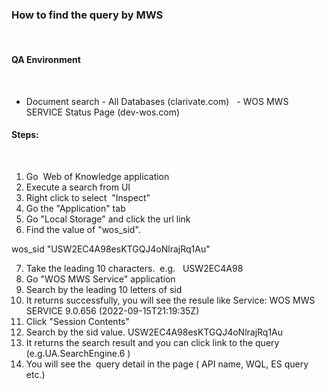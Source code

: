 ### How to find the query by MWS 


 
#### QA Environment 
 
 
- Document search - All Databases (clarivate.com) 
 - WOS MWS SERVICE Status Page (dev-wos.com) 
 
 
#### Steps: 
 
 
1. Go  Web of Knowledge application 
2. Execute a search from UI 
3. Right click to select  "Inspect" 
4. Go the "Application" tab 
5. Go "Local Storage" and click the url link 
6. Find the value of "wos_sid".    

wos_sid	"USW2EC4A98esKTGQJ4oNlrajRq1Au"

7.	Take the leading 10 characters.  e.g.   USW2EC4A98 
8. Go "WOS MWS Service" application 
9. Search by the leading 10 letters of sid 
10. It returns successfully, you will see the resule like Service: WOS MWS SERVICE 9.0.656 (2022-09-15T21:19:35Z) 
11. Click "Session Contents" 
12. Search by the sid value. USW2EC4A98esKTGQJ4oNlrajRq1Au 
13. It returns the search result and you can click link to the query (e.g.UA.SearchEngine.6 ) 
14. You will see the  query detail in the page ( API name, WQL, ES query etc.) 
 
 
